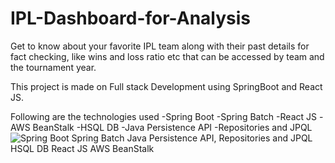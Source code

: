 # IPL-Dashboard-for-Analysis
Get to know about your favorite IPL team along with their past details for fact checking, like wins and loss ratio etc that can be accessed by team and the tournament year. 

This project is made on Full stack Development using SpringBoot and React JS.

Following are the technologies used
-Spring Boot
-Spring Batch
-React JS
-AWS BeanStalk
-HSQL DB
-Java Persistence API
-Repositories and JPQL
![Spring Boot Spring Batch Java Persistence API, Repositories and JPQL HSQL DB React JS AWS BeanStalk](https://github.com/codecrafterrr/IPL-Dashboard-for-Analysis/assets/122688766/744f6f20-8571-4f17-96b6-9da4b9fbc017)
